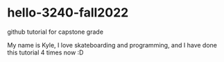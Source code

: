 # hello-3240-fall2022
github tutorial for capstone grade

My name is Kyle, I love skateboarding and programming, and I have done this tutorial 4 times now :D
